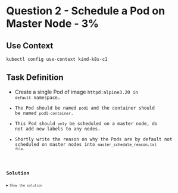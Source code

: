 # Question 2 - Schedule a Pod on Master Node - 3%

## Use Context

```shell
kubectl config use-context kind-k8s-c1
```

## Task Definition

- Create a single Pod of image <code>httpd:alpine3.20</cod> in <code>default</code> namespace.
- The Pod should be named <code>pod1</code> and the container should be named <code>pod1-container</code>.
- This Pod should `only` be scheduled on a master node, do not add new labels to any nodes.
- Shortly write the reason on why the Pods are by default not scheduled on master nodes into <code>master_schedule_reason.txt<code> file.

## Solution

<details>
  <summary>Show the solution</summary>

### Find the master nodes and their taints

#### List the nodes

```shell
k get nodes
NAME                   STATUS   ROLES           AGE   VERSION
k8s-c1-control-plane   Ready    control-plane   39s   v1.29.0
k8s-c1-worker          Ready    <none>          15s   v1.29.0
k8s-c1-worker2         Ready    <none>          15s   v1.29.0
```

#### Get the master node taints and labels 

```shell
k describe node k8s-c1-control-plane | grep Taint
Taints:             node-role.kubernetes.io/control-plane:NoSchedule
```

```shell
k describe node k8s-c1-control-plane | grep Labels -A 10
Labels:             beta.kubernetes.io/arch=arm64
                    beta.kubernetes.io/os=linux
                    kubernetes.io/arch=arm64
                    kubernetes.io/hostname=k8s-c1-control-plane
                    kubernetes.io/os=linux
                    node-role.kubernetes.io/control-plane=
                    node.kubernetes.io/exclude-from-external-load-balancers=
Annotations:        kubeadm.alpha.kubernetes.io/cri-socket: unix:///run/containerd/containerd.sock
                    node.alpha.kubernetes.io/ttl: 0
                    volumes.kubernetes.io/controller-managed-attach-detach: true
CreationTimestamp:  Tue, 24 Sep 2024 21:53:38 -0500
```

```shell
k get node k8s-c1-control-plane --show-labels
NAME                   STATUS   ROLES           AGE     VERSION   LABELS
k8s-c1-control-plane   Ready    control-plane   4m17s   v1.29.0   beta.kubernetes.io/arch=arm64,beta.kubernetes.io/os=linux,kubernetes.io/arch=arm64,kubernetes.io/hostname=k8s-c1-control-plane,kubernetes.io/os=linux,node-role.kubernetes.io/control-plane=,node.kubernetes.io/exclude-from-external-load-balancers=
```

#### Create the Pod Template

```shell
k run pod1 --image httpd:2.4.41-alpine --dry-run=client -o yaml > yaml-definitions/schedule-pod-on-master-node.yaml
```

- Set the name of the container to `pod1-container`.
- Add a `tolerations`, `- effect: NoSchedule` and with key `key: node-role.kubernetes.io/control-plane`.
- `tolerations:` must be at the same level of `containers:`.
- Add `nodeSelector:` and a key `node-role.kubernetes.io/control-plane: ""`.

```yaml
containers:
tolerations:
- effect: NoSchedule
  key: node-role.kubernetes.io/control-plane
nodeSelector:
  node-role.kubernetes.io/control-plane: ""
```

It's very important to set the `tolerations:` and the `nodeSelector:` to make sure it only runs on master nodes.

#### Apply the Pod Template

```shell
k apply -f yaml-definitions/schedule-pod-on-master-node.yaml
pod/pod1 created
```

#### Validate the Pod Location

```shell
k get pod pod1 -o wide
NAME   READY   STATUS    RESTARTS   AGE   IP           NODE                NOMINATED NODE   READINESS GATES
pod1   1/1     Running   0          9s    10.244.0.6   k8s-c1-control-plane   <none>           <none>
```

#### Short Reason why Pods are not schedule on master nodes by default

```shell
echo 'master nodes usually have a taint defined' > master_schedule_reason.txt
```
</details>
